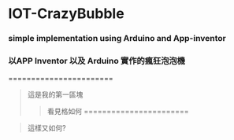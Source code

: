 # IOT-CrazyBubble
### simple implementation using Arduino and App-inventor
### 以APP Inventor 以及 Arduino 實作的瘋狂泡泡機
=======================
> 這是我的第一區塊
>> 看見格如何
=======================

> 這樣又如何?
